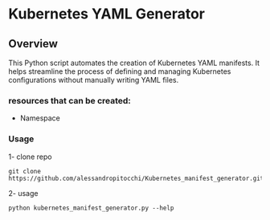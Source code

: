 # Kubernetes YAML Generator

## Overview
This Python script automates the creation of Kubernetes YAML manifests. It helps streamline the process of defining and managing Kubernetes configurations without manually writing YAML files.

### resources that can be created:
- Namespace

### Usage

1- clone repo

    git clone https://github.com/alessandropitocchi/Kubernetes_manifest_generator.git

2- usage 
    
    python kubernetes_manifest_generator.py --help